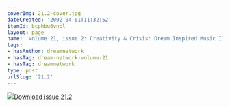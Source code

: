 ```yaml
---
coverImg: 21.2-cover.jpg
dateCreated: '2002-04-01T11:32:52'
itemId: bcphbu6vnbl
layout: page
name: 'Volume 21, issue 2: Creativity & Crisis: Dream Inspired Music II'
tags:
- hasAuthor: dreamnetwork
- hasTag: dream-network-volume-21
- hasTag: dreamnetwork
type: post
urlSlug: '21.2'
---
```

<img class="card-journal-img" src="../images/21.2-rect.jpg"/><a href="../files/pdfs/Volume_21/21.2_crisis_II.pdf" download="">Download issue 21.2</a>
